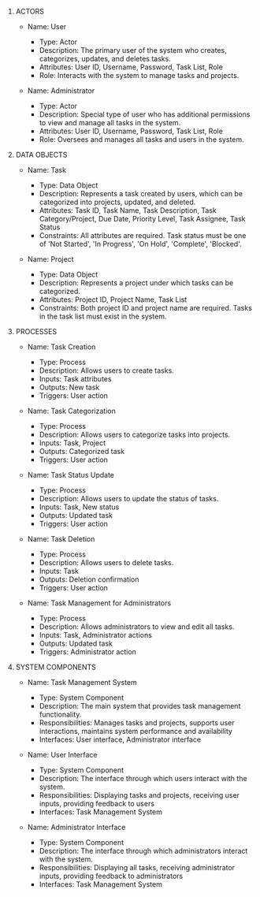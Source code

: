 1. ACTORS

   - Name: User
     - Type: Actor
     - Description: The primary user of the system who creates, categorizes, updates, and deletes tasks.
     - Attributes: User ID, Username, Password, Task List, Role
     - Role: Interacts with the system to manage tasks and projects.
     
   - Name: Administrator
     - Type: Actor
     - Description: Special type of user who has additional permissions to view and manage all tasks in the system.
     - Attributes: User ID, Username, Password, Task List, Role
     - Role: Oversees and manages all tasks and users in the system.

2. DATA OBJECTS

   - Name: Task
     - Type: Data Object
     - Description: Represents a task created by users, which can be categorized into projects, updated, and deleted.
     - Attributes: Task ID, Task Name, Task Description, Task Category/Project, Due Date, Priority Level, Task Assignee, Task Status
     - Constraints: All attributes are required. Task status must be one of 'Not Started', 'In Progress', 'On Hold', 'Complete', 'Blocked'.
  
   - Name: Project
     - Type: Data Object
     - Description: Represents a project under which tasks can be categorized.
     - Attributes: Project ID, Project Name, Task List
     - Constraints: Both project ID and project name are required. Tasks in the task list must exist in the system.

3. PROCESSES

   - Name: Task Creation
     - Type: Process
     - Description: Allows users to create tasks.
     - Inputs: Task attributes
     - Outputs: New task
     - Triggers: User action

   - Name: Task Categorization
     - Type: Process
     - Description: Allows users to categorize tasks into projects.
     - Inputs: Task, Project
     - Outputs: Categorized task
     - Triggers: User action

   - Name: Task Status Update
     - Type: Process
     - Description: Allows users to update the status of tasks.
     - Inputs: Task, New status
     - Outputs: Updated task
     - Triggers: User action

   - Name: Task Deletion
     - Type: Process
     - Description: Allows users to delete tasks.
     - Inputs: Task
     - Outputs: Deletion confirmation
     - Triggers: User action

   - Name: Task Management for Administrators
     - Type: Process
     - Description: Allows administrators to view and edit all tasks.
     - Inputs: Task, Administrator actions
     - Outputs: Updated task
     - Triggers: Administrator action

4. SYSTEM COMPONENTS

   - Name: Task Management System
     - Type: System Component
     - Description: The main system that provides task management functionality.
     - Responsibilities: Manages tasks and projects, supports user interactions, maintains system performance and availability
     - Interfaces: User interface, Administrator interface

   - Name: User Interface
     - Type: System Component
     - Description: The interface through which users interact with the system.
     - Responsibilities: Displaying tasks and projects, receiving user inputs, providing feedback to users
     - Interfaces: Task Management System

   - Name: Administrator Interface
     - Type: System Component
     - Description: The interface through which administrators interact with the system.
     - Responsibilities: Displaying all tasks, receiving administrator inputs, providing feedback to administrators
     - Interfaces: Task Management System